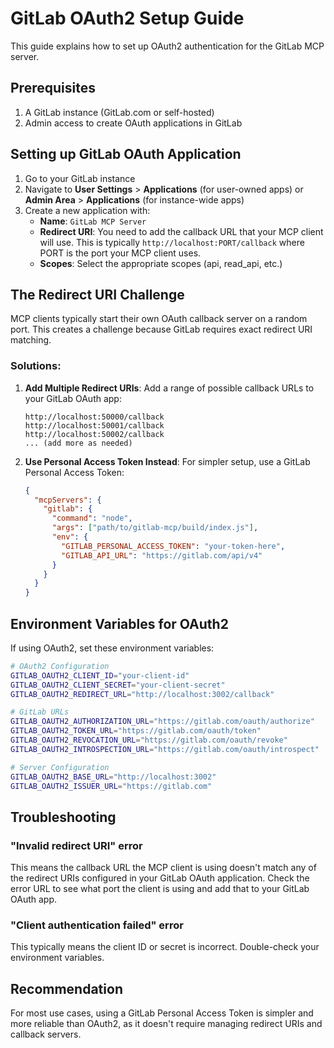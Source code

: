 # GitLab OAuth2 Setup Guide

This guide explains how to set up OAuth2 authentication for the GitLab MCP server.

## Prerequisites

1. A GitLab instance (GitLab.com or self-hosted)
2. Admin access to create OAuth applications in GitLab

## Setting up GitLab OAuth Application

1. Go to your GitLab instance
2. Navigate to **User Settings** > **Applications** (for user-owned apps) or **Admin Area** > **Applications** (for instance-wide apps)
3. Create a new application with:
   - **Name**: `GitLab MCP Server`
   - **Redirect URI**: You need to add the callback URL that your MCP client will use. This is typically `http://localhost:PORT/callback` where PORT is the port your MCP client uses.
   - **Scopes**: Select the appropriate scopes (api, read_api, etc.)

## The Redirect URI Challenge

MCP clients typically start their own OAuth callback server on a random port. This creates a challenge because GitLab requires exact redirect URI matching.

### Solutions:

1. **Add Multiple Redirect URIs**: Add a range of possible callback URLs to your GitLab OAuth app:
   ```
   http://localhost:50000/callback
   http://localhost:50001/callback
   http://localhost:50002/callback
   ... (add more as needed)
   ```

2. **Use Personal Access Token Instead**: For simpler setup, use a GitLab Personal Access Token:
   ```json
   {
     "mcpServers": {
       "gitlab": {
         "command": "node",
         "args": ["path/to/gitlab-mcp/build/index.js"],
         "env": {
           "GITLAB_PERSONAL_ACCESS_TOKEN": "your-token-here",
           "GITLAB_API_URL": "https://gitlab.com/api/v4"
         }
       }
     }
   }
   ```

## Environment Variables for OAuth2

If using OAuth2, set these environment variables:

```bash
# OAuth2 Configuration
GITLAB_OAUTH2_CLIENT_ID="your-client-id"
GITLAB_OAUTH2_CLIENT_SECRET="your-client-secret"
GITLAB_OAUTH2_REDIRECT_URL="http://localhost:3002/callback"

# GitLab URLs
GITLAB_OAUTH2_AUTHORIZATION_URL="https://gitlab.com/oauth/authorize"
GITLAB_OAUTH2_TOKEN_URL="https://gitlab.com/oauth/token"
GITLAB_OAUTH2_REVOCATION_URL="https://gitlab.com/oauth/revoke"
GITLAB_OAUTH2_INTROSPECTION_URL="https://gitlab.com/oauth/introspect"

# Server Configuration
GITLAB_OAUTH2_BASE_URL="http://localhost:3002"
GITLAB_OAUTH2_ISSUER_URL="https://gitlab.com"
```

## Troubleshooting

### "Invalid redirect URI" error

This means the callback URL the MCP client is using doesn't match any of the redirect URIs configured in your GitLab OAuth application. Check the error URL to see what port the client is using and add that to your GitLab OAuth app.

### "Client authentication failed" error

This typically means the client ID or secret is incorrect. Double-check your environment variables.

## Recommendation

For most use cases, using a GitLab Personal Access Token is simpler and more reliable than OAuth2, as it doesn't require managing redirect URIs and callback servers.
